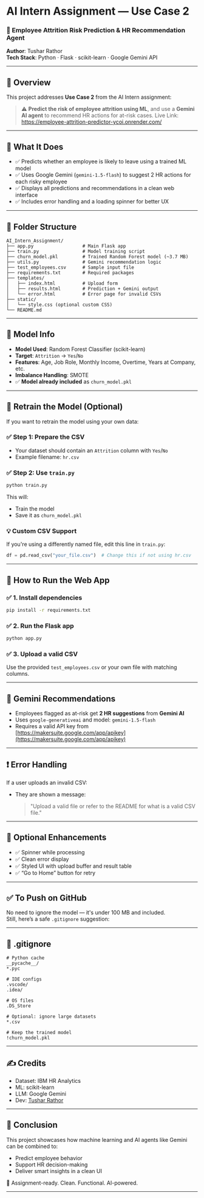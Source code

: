 
# AI Intern Assignment — Use Case 2  
### 👤 Employee Attrition Risk Prediction & HR Recommendation Agent  
**Author**: Tushar Rathor  
**Tech Stack**: Python · Flask · scikit-learn · Google Gemini API

---

## 📌 Overview

This project addresses **Use Case 2** from the AI Intern assignment:  
> ⚠️ **Predict the risk of employee attrition using ML**, and use a **Gemini AI agent** to recommend HR actions for at-risk cases.
Live Link: https://employee-attrition-predictor-ycoi.onrender.com/
---

## 🎯 What It Does

- ✅ Predicts whether an employee is likely to leave using a trained ML model
- ✅ Uses Google Gemini (`gemini-1.5-flash`) to suggest 2 HR actions for each risky employee
- ✅ Displays all predictions and recommendations in a clean web interface
- ✅ Includes error handling and a loading spinner for better UX

---

## 📁 Folder Structure

```
AI_Intern_Assignment/
├── app.py                  # Main Flask app
├── train.py                # Model training script
├── churn_model.pkl         # Trained Random Forest model (~3.7 MB)
├── utils.py                # Gemini recommendation logic
├── test_employees.csv      # Sample input file
├── requirements.txt        # Required packages
├── templates/
│   ├── index.html          # Upload form
│   ├── results.html        # Prediction + Gemini output
│   └── error.html          # Error page for invalid CSVs
├── static/
│   └── style.css (optional custom CSS)
└── README.md
```

---

## 🧠 Model Info

- **Model Used**: Random Forest Classifier (scikit-learn)
- **Target**: `Attrition` → `Yes`/`No`
- **Features**: Age, Job Role, Monthly Income, Overtime, Years at Company, etc.
- **Imbalance Handling**: SMOTE
- ✅ **Model already included** as `churn_model.pkl`

---

## 🔁 Retrain the Model (Optional)

If you want to retrain the model using your own data:

### ✅ Step 1: Prepare the CSV

- Your dataset should contain an `Attrition` column with `Yes`/`No`
- Example filename: `hr.csv`

### ✅ Step 2: Use `train.py`

```bash
python train.py
```

This will:
- Train the model
- Save it as `churn_model.pkl`

### 💡 Custom CSV Support

If you're using a differently named file, edit this line in `train.py`:

```python
df = pd.read_csv("your_file.csv")  # Change this if not using hr.csv
```

---

## 🧪 How to Run the Web App

### ✅ 1. Install dependencies

```bash
pip install -r requirements.txt
```

### ✅ 2. Run the Flask app

```bash
python app.py
```

### ✅ 3. Upload a valid CSV

Use the provided `test_employees.csv` or your own file with matching columns.

---

## 🤖 Gemini Recommendations

- Employees flagged as at-risk get **2 HR suggestions** from **Gemini AI**
- Uses `google-generativeai` and model: `gemini-1.5-flash`
- Requires a valid API key from [https://makersuite.google.com/app/apikey](https://makersuite.google.com/app/apikey)

---

## ❗ Error Handling

If a user uploads an invalid CSV:
- They are shown a message:  
  > "Upload a valid file or refer to the README for what is a valid CSV file."

---

## 🎥 Optional Enhancements

- ✅ Spinner while processing
- ✅ Clean error display
- ✅ Styled UI with upload buffer and result table
- ✅ “Go to Home” button for retry

---

## ✅ To Push on GitHub

No need to ignore the model — it's under 100 MB and included.  
Still, here’s a safe `.gitignore` suggestion:

---

## 📄 .gitignore

```gitignore
# Python cache
__pycache__/
*.pyc

# IDE configs
.vscode/
.idea/

# OS files
.DS_Store

# Optional: ignore large datasets
*.csv

# Keep the trained model
!churn_model.pkl
```

---

## ✍️ Credits

- Dataset: IBM HR Analytics  
- ML: scikit-learn  
- LLM: Google Gemini  
- Dev: [Tushar Rathor](https://github.com/Tushar-6969)

---

## 🏁 Conclusion

This project showcases how machine learning and AI agents like Gemini can be combined to:
- Predict employee behavior
- Support HR decision-making
- Deliver smart insights in a clean UI

🎯 Assignment-ready. Clean. Functional. AI-powered.

---
